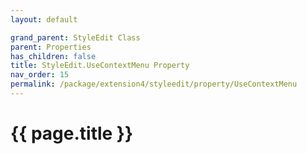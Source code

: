 ```yaml
---
layout: default

grand_parent: StyleEdit Class
parent: Properties
has_children: false
title: StyleEdit.UseContextMenu Property
nav_order: 15
permalink: /package/extension4/styleedit/property/UseContextMenu
---
```

# {{ page.title }}